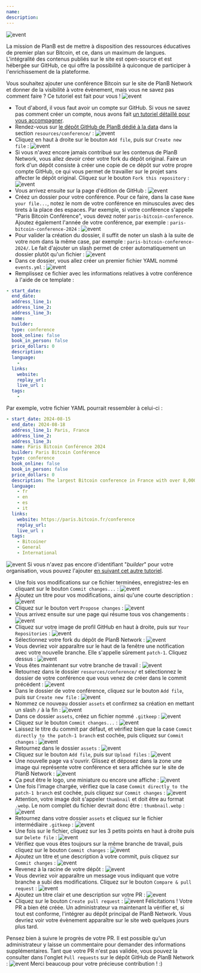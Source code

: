 ```yaml
---
name: 
description:
---
```

![event](assets/cover.webp)

La mission de PlanB est de mettre à disposition des ressources éducatives de premier plan sur Bitcoin, et ce, dans un maximum de langues. L'intégralité des contenus publiés sur le site est open-source et est hébergée sur GitHub, ce qui offre la possibilité à quiconque de participer à l'enrichissement de la plateforme.

Vous souhaitez ajouter une conférence Bitcoin sur le site de PlanB Network et donner de la visibilité à votre évènement, mais vous ne savez pas comment faire ? Ce tutoriel est fait pour vous !
![event](assets/01.webp)
- Tout d'abord, il vous faut avoir un compte sur GitHub. Si vous ne savez pas comment créer un compte, nous avons fait [un tutoriel détaillé pour vous accompagner](https://planb.network/tutorials/others/create-github-account).
- Rendez-vous sur [le dépôt GitHub de PlanB dédié à la data](https://github.com/DecouvreBitcoin/sovereign-university-data/tree/dev/resources/conference) dans la section `resources/conference/` :
![event](assets/02.webp)
- Cliquez en haut à droite sur le bouton `Add file`, puis sur `Create new file` :
![event](assets/03.webp)
- Si vous n'avez encore jamais contribué sur les contenus de PlanB Network, vous allez devoir créer votre fork du dépôt original. Faire un fork d'un dépôt consiste à créer une copie de ce dépôt sur votre propre compte GitHub, ce qui vous permet de travailler sur le projet sans affecter le dépôt original. Cliquez sur le bouton `Fork this repository` :
![event](assets/04.webp)
- Vous arrivez ensuite sur la page d'édition de GitHub :
![event](assets/05.webp)
- Créez un dossier pour votre conférence. Pour ce faire, dans la case `Name your file...`, notez le nom de votre conférence en minuscules avec des tirets à la place des espaces. Par exemple, si votre conférence s'appelle "Paris Bitcoin Conférence", vous devez noter `paris-bitcoin-conference`. Ajoutez également l'année de votre conférence, par exemple : `paris-bitcoin-conference-2024` :
![event](assets/06.webp)
- Pour valider la création du dossier, il suffit de noter un slash à la suite de votre nom dans la même case, par exemple : `paris-bitcoin-conference-2024/`. Le fait d'ajouter un slash permet de créer automatiquement un dossier plutôt qu'un fichier :
![event](assets/07.webp)
- Dans ce dossier, vous allez créer un premier fichier YAML nommé `events.yml` :
![event](assets/08.webp)
- Remplissez ce fichier avec les informations relatives à votre conférence à l'aide de ce template :

```yaml
- start_date:
  end_date:
  address_line_1:
  address_line_2: 
  address_line_3: 
  name:
  builder:
  type: conference
  book_online: false
  book_in_person: false
  price_dollars: 0
  description:
  language: 
    - 
  links:
    website: 
    replay_url:
    live_url :
  tags: 
    - 
```

Par exemple, votre fichier YAML pourrait ressembler à celui-ci : 

```yaml
- start_date: 2024-08-15
  end_date: 2024-08-18
  address_line_1: Paris, France
  address_line_2: 
  address_line_3: 
  name: Paris Bitcoin Conférence 2024
  builder: Paris Bitcoin Conférence
  type: conference
  book_online: false
  book_in_person: false
  price_dollars: 0
  description: The largest Bitcoin conference in France with over 8,000 participants each year!
  language: 
    - fr
    - en
    - es
    - it
  links:
    website: https://paris.bitcoin.fr/conference
    replay_url:
    live_url :
  tags: 
    - Bitcoiner
    - General
    - International
```
![event](assets/09.webp)
Si vous n'avez pas encore d'identifiant "*builder*" pour votre organisation, vous pouvez l'ajouter [en suivant cet autre tutoriel](https://planb.network/tutorials/others/add-builder).

- Une fois vos modifications sur ce fichier terminées, enregistrez-les en cliquant sur le bouton `Commit changes...` :
![event](assets/10.webp)
- Ajoutez un titre pour vos modifications, ainsi qu'une courte description :
![event](assets/11.webp)
- Cliquez sur le bouton vert `Propose changes` :
![event](assets/12.webp)
- Vous arrivez ensuite sur une page qui résume tous vos changements :
![event](assets/13.webp)
- Cliquez sur votre image de profil GitHub en haut à droite, puis sur `Your Repositories` :
![event](assets/14.webp)
- Sélectionnez votre fork du dépôt de PlanB Network :
![event](assets/15.webp)
- Vous devriez voir apparaître sur le haut de la fenêtre une notification avec votre nouvelle branche. Elle s'appelle sûrement `patch-1`. Cliquez dessus :
![event](assets/16.webp)
- Vous êtes maintenant sur votre branche de travail :
![event](assets/17.webp)
- Retournez dans le dossier `resources/conference/` et sélectionnez le dossier de votre conférence que vous venez de créer dans le commit précédent :
![event](assets/18.webp)
- Dans le dossier de votre conférence, cliquez sur le bouton `Add file`, puis sur `Create new file` :
![event](assets/19.webp)
- Nommez ce nouveau dossier `assets` et confirmez sa création en mettant un slash `/` à la fin :
![event](assets/20.webp)
- Dans ce dossier `assets`, créez un fichier nommé `.gitkeep` :
![event](assets/21.webp)
- Cliquez sur le bouton `Commit changes...` :
![event](assets/22.webp)
- Laissez le titre du commit par défaut, et vérifiez bien que la case `Commit directly to the patch-1 branch` est cochée, puis cliquez sur `Commit changes` :
![event](assets/23.webp)
- Retournez dans le dossier `assets` :
![event](assets/24.webp)
- Cliquez sur le bouton `Add file`, puis sur `Upload files` :
![event](assets/25.webp)
- Une nouvelle page va s'ouvrir. Glissez et déposez dans la zone une image qui représente votre conférence et sera affichée sur le site de PlanB Network :
![event](assets/26.webp)
- Ça peut être le logo, une miniature ou encore une affiche :
![event](assets/27.webp)
- Une fois l'image chargée, vérifiez que la case `Commit directly to the patch-1 branch` est cochée, puis cliquez sur `Commit changes` : 
![event](assets/28.webp)
- Attention, votre image doit s'appeler `thumbnail` et doit être au format `.webp`. Le nom complet du fichier devrait donc être : `thumbnail.webp` :
![event](assets/29.webp)
- Retournez dans votre dossier `assets` et cliquez sur le fichier intermédiaire `.gitkeep` :
![event](assets/30.webp)
- Une fois sur le fichier, cliquez sur les 3 petits points en haut à droite puis sur `Delete file` :
![event](assets/31.webp)
- Vérifiez que vous êtes toujours sur la même branche de travail, puis cliquez sur le bouton `Commit changes` :
![event](assets/32.webp)
- Ajoutez un titre et une description à votre commit, puis cliquez sur `Commit changes` :
![event](assets/33.webp)
- Revenez à la racine de votre dépôt :
![event](assets/34.webp)
- Vous devriez voir apparaître un message vous indiquant que votre branche a subi des modifications. Cliquez sur le bouton `Compare & pull request` :
![event](assets/35.webp)
- Ajoutez un titre clair et une description sur votre PR :
![event](assets/36.webp)
- Cliquez sur le bouton `Create pull request` :
![event](assets/37.webp)
Félicitations ! Votre PR a bien été créée. Un administrateur va maintenant la vérifier et, si tout est conforme, l'intégrer au dépôt principal de PlanB Network. Vous devriez voir votre évènement apparaître sur le site web quelques jours plus tard.

Pensez bien à suivre le progrès de votre PR. Il est possible qu'un administrateur y laisse un commentaire pour demander des informations supplémentaires. Tant que votre PR n'est pas validée, vous pouvez la consulter dans l'onglet `Pull requests` sur le dépôt GitHub de PlanB Network :
![event](assets/38.webp)
Merci beaucoup pour votre précieuse contribution ! :)


